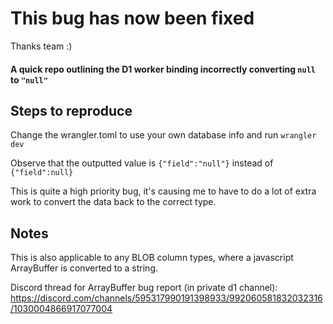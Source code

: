 # This bug has now been fixed
Thanks team :)



#### A quick repo outlining the D1 worker binding incorrectly converting `null` to `"null"`

## Steps to reproduce
Change the wrangler.toml to use your own database info and run `wrangler dev`

Observe that the outputted value is `{"field":"null"}` instead of `{"field":null}`

This is quite a high priority bug, it's causing me to have to do a lot of extra work to convert the data back to the correct type.

## Notes
This is also applicable to any BLOB column types, where a javascript ArrayBuffer is converted to a string.

Discord thread for ArrayBuffer bug report (in private d1 channel): <https://discord.com/channels/595317990191398933/992060581832032316/1030004866917077004>
